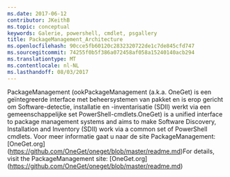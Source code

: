 ```yaml
---
ms.date: 2017-06-12
contributor: JKeithB
ms.topic: conceptual
keywords: Galerie, powershell, cmdlet, psgallery
title: PackageManagement_Architecture
ms.openlocfilehash: 90cce5fb60120c2832320722de1c7de845cfd747
ms.sourcegitcommit: 74255f0b5f386a072458af058a15240140acb294
ms.translationtype: MT
ms.contentlocale: nl-NL
ms.lasthandoff: 08/03/2017
---
```

<span data-ttu-id="ebbe6-103">PackageManagement (ook</span><span class="sxs-lookup"><span data-stu-id="ebbe6-103">PackageManagement (a.k.a.</span></span> <span data-ttu-id="ebbe6-104">OneGet) is een geïntegreerde interface met beheersystemen van pakket en is erop gericht om Software-detectie, installatie en -inventarisatie (SDII) werkt via een gemeenschappelijke set PowerShell-cmdlets.</span><span class="sxs-lookup"><span data-stu-id="ebbe6-104">OneGet) is a unified interface to package management systems and aims to make Software Discovery, Installation and Inventory (SDII) work via a common set of PowerShell cmdlets.</span></span> <span data-ttu-id="ebbe6-105">Voor meer informatie gaat u naar de site PackageManagement: [OneGet.org] (https://github.com/OneGet/oneget/blob/master/readme.md)</span><span class="sxs-lookup"><span data-stu-id="ebbe6-105">For details, visit the PackageManagement site: [OneGet.org] (https://github.com/OneGet/oneget/blob/master/readme.md)</span></span>

